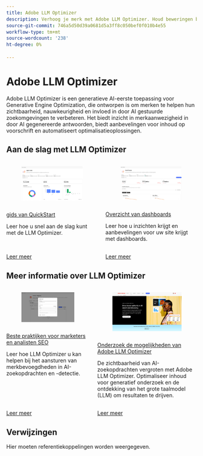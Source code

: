 ```yaml
---
title: Adobe LLM Optimizer
description: Verhoog je merk met Adobe LLM Optimizer. Houd beweringen bij, ontdek inzichten en domineer zoekopdrachten op AI-basis. Neem de controle over uw zichtbaarheid - optimaliseer nu!
source-git-commit: 746a5d50d39a0681d5a3ff8c050bef0f010b4e55
workflow-type: tm+mt
source-wordcount: '238'
ht-degree: 0%

---
```



# Adobe LLM Optimizer

<!-- VIDEO HERE/SLIDES HERE -->

Adobe LLM Optimizer is een generatieve AI-eerste toepassing voor Generative Engine Optimization, die ontworpen is om merken te helpen hun zichtbaarheid, nauwkeurigheid en invloed in door AI gestuurde zoekomgevingen te verbeteren. Het biedt inzicht in merkaanwezigheid in door AI gegenereerde antwoorden, biedt aanbevelingen voor inhoud op voorschrift en automatiseert optimalisatieoplossingen.

## Aan de slag met LLM Optimizer

<!-- CARDS

* ./overview/quick-start.md
  {title= Quickstart guide}
  {description= Learn how to quickly get up and running with the LLM Optimizer.}
  {image= ./assets/overview/agentic-traffic-card.png}
  {target=_blank}
  {cta=Learn more}
* ./dashboards/dashboards-overview.md
  {title= Dashboards overview}
  {image= ./assets/overview/brand-presence-card.png}
  {description= Learn how to get insights and get recommendations for your site with dashboards.}
  {target=_blank}
  {cta=Learn more}
-->
<!-- START CARDS HTML - DO NOT MODIFY BY HAND -->
<div class="columns">
    <div class="column is-half-tablet is-half-desktop is-one-third-widescreen" aria-label="Quickstart guide">
        <div class="card" style="height: 100%; display: flex; flex-direction: column; height: 100%;">
            <div class="card-image">
                <figure class="image x-is-16by9">
                    <a href="./overview/quick-start.md" title="Snelstartgids" target="_blank" rel="referrer">
                        <img class="is-bordered-r-small" src="./assets/overview/agentic-traffic-card.png" alt="Snelstartgids"
                             style="width: 100%; aspect-ratio: 16 / 9; object-fit: cover; overflow: hidden; display: block; margin: auto;">
                    </a>
                </figure>
            </div>
            <div class="card-content is-padded-small" style="display: flex; flex-direction: column; flex-grow: 1; justify-content: space-between;">
                <div class="top-card-content">
                    <p class="headline is-size-6 has-text-weight-bold">
                        <a href="./overview/quick-start.md" target="_blank" rel="referrer" title="Snelstartgids"> gids van QuickStart </a>
                    </p>
                    <p class="is-size-6">Leer hoe u snel aan de slag kunt met de LLM Optimizer.</p>
                </div>
                <a href="./overview/quick-start.md" target="_blank" rel="referrer" class="spectrum-Button spectrum-Button--outline spectrum-Button--primary spectrum-Button--sizeM" style="align-self: flex-start; margin-top: 1rem;">
                    <span class="spectrum-Button-label has-no-wrap has-text-weight-bold"> Leer meer </span>
                </a>
            </div>
        </div>
    </div>
    <div class="column is-half-tablet is-half-desktop is-one-third-widescreen" aria-label="Dashboards overview">
        <div class="card" style="height: 100%; display: flex; flex-direction: column; height: 100%;">
            <div class="card-image">
                <figure class="image x-is-16by9">
                    <a href="./dashboards/dashboards-overview.md" title="Overzicht van dashboards" target="_blank" rel="referrer">
                        <img class="is-bordered-r-small" src="./assets/overview/brand-presence-card.png" alt="Overzicht van dashboards"
                             style="width: 100%; aspect-ratio: 16 / 9; object-fit: cover; overflow: hidden; display: block; margin: auto;">
                    </a>
                </figure>
            </div>
            <div class="card-content is-padded-small" style="display: flex; flex-direction: column; flex-grow: 1; justify-content: space-between;">
                <div class="top-card-content">
                    <p class="headline is-size-6 has-text-weight-bold">
                        <a href="./dashboards/dashboards-overview.md" target="_blank" rel="referrer" title="Overzicht van dashboards"> Overzicht van dashboards </a>
                    </p>
                    <p class="is-size-6">Leer hoe u inzichten krijgt en aanbevelingen voor uw site krijgt met dashboards.</p>
                </div>
                <a href="./dashboards/dashboards-overview.md" target="_blank" rel="referrer" class="spectrum-Button spectrum-Button--outline spectrum-Button--primary spectrum-Button--sizeM" style="align-self: flex-start; margin-top: 1rem;">
                    <span class="spectrum-Button-label has-no-wrap has-text-weight-bold"> Leer meer </span>
                </a>
            </div>
        </div>
    </div>
</div>
<!-- END CARDS HTML - DO NOT MODIFY BY HAND -->

## Meer informatie over LLM Optimizer

<!-- Add cards -->

<!-- CARDS

* ./tutorials/best-practices.md
  {title= Best practices for marketers and SEO analysts}
  {image= ./assets/overview/best-practices-card.png}
  {description= Learn how LLM Optimizer can help you drive brand authority in AI search and discovery.}
* https://business.adobe.com/products/llm-optimizer.html
  {title = Explore the capabilities of the Adobe LLM Optimizer}
  {image = ./assets/overview/business-adobe.png}
  {target=_blank}
  {cta=Learn more}

-->
<!-- START CARDS HTML - DO NOT MODIFY BY HAND -->
<div class="columns">
    <div class="column is-half-tablet is-half-desktop is-one-third-widescreen" aria-label="Best practices for marketers and SEO analysts">
        <div class="card" style="height: 100%; display: flex; flex-direction: column; height: 100%;">
            <div class="card-image">
                <figure class="image x-is-16by9">
                    <a href="./tutorials/best-practices.md" title="Aanbevolen procedures voor marketers en SEO-analisten" target="_blank" rel="referrer">
                        <img class="is-bordered-r-small" src="./assets/overview/best-practices-card.png" alt="Aanbevolen procedures voor marketers en SEO-analisten"
                             style="width: 100%; aspect-ratio: 16 / 9; object-fit: cover; overflow: hidden; display: block; margin: auto;">
                    </a>
                </figure>
            </div>
            <div class="card-content is-padded-small" style="display: flex; flex-direction: column; flex-grow: 1; justify-content: space-between;">
                <div class="top-card-content">
                    <p class="headline is-size-6 has-text-weight-bold">
                        <a href="./tutorials/best-practices.md" target="_blank" rel="referrer" title="Aanbevolen procedures voor marketers en SEO-analisten"> Beste praktijken voor marketers en analisten SEO </a>
                    </p>
                    <p class="is-size-6">Leer hoe LLM Optimizer u kan helpen bij het aansturen van merkbevoegdheden in AI-zoekopdrachten en -detectie.</p>
                </div>
                <a href="./tutorials/best-practices.md" target="_blank" rel="referrer" class="spectrum-Button spectrum-Button--outline spectrum-Button--primary spectrum-Button--sizeM" style="align-self: flex-start; margin-top: 1rem;">
                    <span class="spectrum-Button-label has-no-wrap has-text-weight-bold"> Leer meer </span>
                </a>
            </div>
        </div>
    </div>
    <div class="column is-half-tablet is-half-desktop is-one-third-widescreen" aria-label="Explore the capabilities of the Adobe LLM Optimizer">
        <div class="card" style="height: 100%; display: flex; flex-direction: column; height: 100%;">
            <div class="card-image">
                <figure class="image x-is-16by9">
                    <a href="https://business.adobe.com/products/llm-optimizer.html" title="De mogelijkheden van de Adobe LLM Optimizer verkennen" target="_blank" rel="referrer">
                        <img class="is-bordered-r-small" src="./assets/overview/business-adobe.png" alt="De mogelijkheden van de Adobe LLM Optimizer verkennen"
                             style="width: 100%; aspect-ratio: 16 / 9; object-fit: cover; overflow: hidden; display: block; margin: auto;">
                    </a>
                </figure>
            </div>
            <div class="card-content is-padded-small" style="display: flex; flex-direction: column; flex-grow: 1; justify-content: space-between;">
                <div class="top-card-content">
                    <p class="headline is-size-6 has-text-weight-bold">
                        <a href="https://business.adobe.com/products/llm-optimizer.html" target="_blank" rel="referrer" title="De mogelijkheden van de Adobe LLM Optimizer verkennen"> Onderzoek de mogelijkheden van Adobe LLM Optimizer </a>
                    </p>
                    <p class="is-size-6">De zichtbaarheid van AI-zoekopdrachten vergroten met Adobe LLM Optimizer. Optimaliseer inhoud voor generatief onderzoek en de ontdekking van het grote taalmodel (LLM) om resultaten te drijven.</p>
                </div>
                <a href="https://business.adobe.com/products/llm-optimizer.html" target="_blank" rel="referrer" class="spectrum-Button spectrum-Button--outline spectrum-Button--primary spectrum-Button--sizeM" style="align-self: flex-start; margin-top: 1rem;">
                    <span class="spectrum-Button-label has-no-wrap has-text-weight-bold"> Leer meer </span>
                </a>
            </div>
        </div>
    </div>
</div>
<!-- END CARDS HTML - DO NOT MODIFY BY HAND -->


## Verwijzingen

Hier moeten referentiekoppelingen worden weergegeven.
